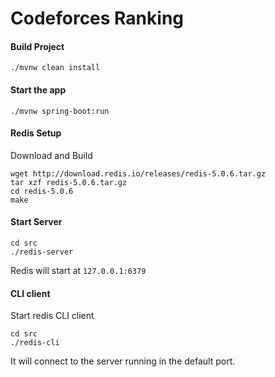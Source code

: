 # Codeforces Ranking

#### Build Project
`./mvnw clean install`

#### Start the app
`./mvnw spring-boot:run`
#### Redis Setup
Download and Build
```
wget http://download.redis.io/releases/redis-5.0.6.tar.gz
tar xzf redis-5.0.6.tar.gz
cd redis-5.0.6
make
```

#### Start Server
```
cd src
./redis-server
```

Redis will start at `127.0.0.1:6379`

#### CLI client
Start redis CLI client
```
cd src
./redis-cli
```

It will connect to the server running in the default port.
